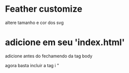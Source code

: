 # Feather customize
altere tamanho e cor dos svg

# adicione em seu 'index.html'
<script src="./js/feather.js"></script>

adicione antes do fechamendo da tag body
<script> new Feather() </script>

agora basta incluir a tag i
<i feather-src="activity" color="blue" width="25" height="25"></i>"
